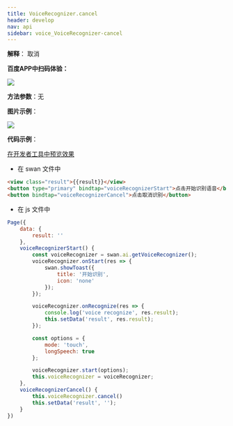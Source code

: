 ```yaml
---
title: VoiceRecognizer.cancel
header: develop
nav: api
sidebar: voice_VoiceRecognizer-cancel
---
```


**解释**： 取消

**百度APP中扫码体验：**

<img src="https://b.bdstatic.com/miniapp/assets/images/doc_demo/fragment_VoiceRecognizerCancel.png"  class="demo-qrcode-image" />

**方法参数**：无


**图片示例**：

<div class="m-doc-custom-examples">
    <div class="m-doc-custom-examples-correct">
        <img src="https://b.bdstatic.com/miniapp/images/VoiceRecognizerCancel.gif">
    </div>
    <div class="m-doc-custom-examples-correct">
        <img src=" ">
    </div>
    <div class="m-doc-custom-examples-correct">
        <img src=" ">
    </div>     
</div>

**代码示例**：

<a href="swanide://fragment/9134657812dc84c371a566bc4a28d58e1573735356397" title="在开发者工具中预览效果" target="_self">在开发者工具中预览效果</a>

* 在 swan 文件中

```html
<view class="result">{{result}}</view>
<button type="primary" bindtap="voiceRecognizerStart">点击开始识别语音</button>
<button bindtap="voiceRecognizerCancel">点击取消识别</button>
```
* 在 js 文件中

```js
Page({
    data: {
        result: ''
    },
    voiceRecognizerStart() {
        const voiceRecognizer = swan.ai.getVoiceRecognizer();
        voiceRecognizer.onStart(res => {
            swan.showToast({
                title: '开始识别',
                icon: 'none'
            });
        });

        voiceRecognizer.onRecognize(res => {
            console.log('voice recognize', res.result);
            this.setData('result', res.result);
        });

        const options = {
            mode: 'touch',
            longSpeech: true
        };

        voiceRecognizer.start(options);
        this.voiceRecognizer = voiceRecognizer;
    },
    voiceRecognizerCancel() {
        this.voiceRecognizer.cancel()
        this.setData('result', '');
    }
})
```